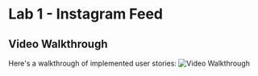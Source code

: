 # Lab 1 - Instagram Feed

## Video Walkthrough

Here's a walkthrough of implemented user stories:
<img src ="http://i.imgur.com/7DZORJ0.gif" title="Video Walkthrough" width="" alt="Video Walkthrough" />